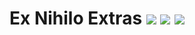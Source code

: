 # Ex Nihilo Extras <a href="https://www.curseforge.com/minecraft/mc-mods/ex-nihilo-extras"><img src="http://cf.way2muchnoise.eu/versions/897084.svg" style="max-width:100%;"></a> <a href="https://www.curseforge.com/minecraft/mc-mods/ex-nihilo-extras"><img src="https://cf.way2muchnoise.eu/897084.svg" style="max-width:100%;"></a> <a href="https://modrinth.com/mod/ex-nihilo-extras"><img src="https://img.shields.io/modrinth/dt/df69gHGo" style="max-width:100%;"></a>  
